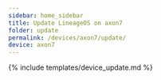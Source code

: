 ```yaml
---
sidebar: home_sidebar
title: Update LineageOS on axon7
folder: update
permalink: /devices/axon7/update/
device: axon7
---
```

{% include templates/device_update.md %}

